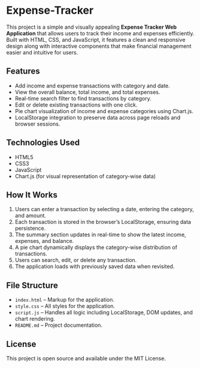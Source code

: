 # Expense-Tracker
This project is a simple and visually appealing **Expense Tracker Web Application** that allows users to track their income and expenses efficiently. Built with HTML, CSS, and JavaScript, it features a clean and responsive design along with interactive components that make financial management easier and intuitive for users.

## Features

- Add income and expense transactions with category and date.
- View the overall balance, total income, and total expenses.
- Real-time search filter to find transactions by category.
- Edit or delete existing transactions with one click.
- Pie chart visualization of income and expense categories using Chart.js.
- LocalStorage integration to preserve data across page reloads and browser sessions.

## Technologies Used

- HTML5
- CSS3 
- JavaScript
- Chart.js (for visual representation of category-wise data)

## How It Works

1. Users can enter a transaction by selecting a date, entering the category, and amount.
2. Each transaction is stored in the browser’s LocalStorage, ensuring data persistence.
3. The summary section updates in real-time to show the latest income, expenses, and balance.
4. A pie chart dynamically displays the category-wise distribution of transactions.
5. Users can search, edit, or delete any transaction.
6. The application loads with previously saved data when revisited.

## File Structure

- `index.html` – Markup for the application.
- `style.css` – All styles for the application.
- `script.js` – Handles all logic including LocalStorage, DOM updates, and chart rendering.
- `README.md` – Project documentation.


## License

This project is open source and available under the MIT License.
